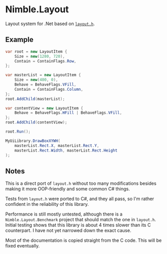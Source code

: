 # Nimble.Layout
Layout system for .Net based on [`layout.h`](https://github.com/randrew/layout).

## Example
```cs
var root = new LayoutItem {
	Size = new(1280, 720),
	Contain = ContainFlags.Row,
};

var masterList = new LayoutItem {
	Size = new(400, 0),
	Behave = BehaveFlags.VFill,
	Contain = ContainFlags.Column,
};
root.AddChild(masterList);

var contentView = new LayoutItem {
	Behave = BehaveFlags.HFill | BehaveFlags.VFill,
};
root.AddChild(contentView);

root.Run();

MyUiLibrary.DrawBoxXYWH(
	masterList.Rect.X, masterList.Rect.Y,
	masterList.Rect.Width, masterList.Rect.Height
);
```

## Notes
This is a direct port of `layout.h` without too many modifications besides making it more OOP-friendly and some common C# things.

Tests from `layout.h` were ported to C#, and they all pass, so I'm rather confident in the reliability of this library.

Performance is still mostly untested, although there is a `Nimble.Layout.Benchmark` project that should match the one in `layout.h`. Initial testing shows that this library is about 4 times slower than its C counterpart. I have not yet narrowed down the exact cause.

Most of the documentation is copied straight from the C code. This will be fixed eventually.
